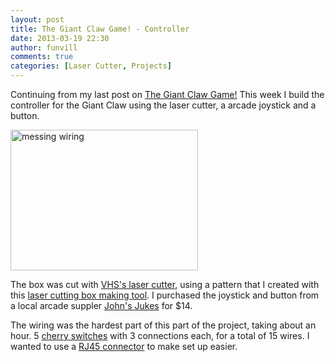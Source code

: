 ```yaml
---
layout: post
title: The Giant Claw Game! - Controller 
date: 2013-03-19 22:30
author: funvill
comments: true
categories: [Laser Cutter, Projects]
---
```

Continuing from my last post on <a href="http://blog.abluestar.com/the-giant-claw-game-vancouver-maker-faire-2013-project/">The Giant Claw Game!</a> This week I build the controller for the Giant Claw using the laser cutter, a arcade joystick and a button.

<img class="size-medium wp-image-3209 alignright" alt="messing wiring" src="http://blog.abluestar.com/public/uploads/2013/03/2013-03-04-14.55.00-300x225.jpg" width="300" height="225" />

The box was cut with <a href="http://vancouver.hackspace.ca/wp/">VHS's laser cutter</a>, using a pattern that I created with this <a href="http://boxmaker.rahulbotics.com/">laser cutting box making tool</a>. I purchased the joystick and button from a local arcade suppler <a href="http://www.flippers.com/">John's Jukes</a> for $14.

The wiring was the hardest part of this part of the project, taking about an hour. 5 <a href="http://www.cherrycorp.com/english/switches/miniature/d4.htm">cherry switches</a> with 3 connections each, for a total of 15 wires. I wanted to use a <a href="http://en.wikipedia.org/wiki/Modular_connector#8P8C">RJ45 connector</a> to make set up easier.

&nbsp;

&nbsp;
